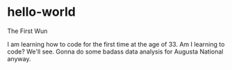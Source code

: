 # hello-world
The First Wun

I am learning how to code for the first time at the age of 33. Am I learning to code? We'll see. Gonna do some badass data analysis for Augusta National anyway. 
